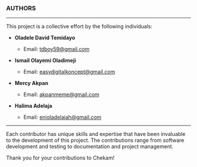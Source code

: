 ### AUTHORS

---

This project is a collective effort by the following individuals:

- **Oladele David Temidayo**
  - Email: tdboy59@gmail.com

- **Ismail Olayemi Oladimeji**
  - Email: easydigitalkoncept@gmail.com

- **Mercy Akpan**
  - Email: akpanmeme@gmail.com
 
- **Halima Adelaja**
  - Email: enioladelajah@gmail.com

---

Each contributor has unique skills and expertise that have been invaluable to the development of this project. The contributions range from software development and testing to documentation and project management.

Thank you for your contributions to Chekam!
